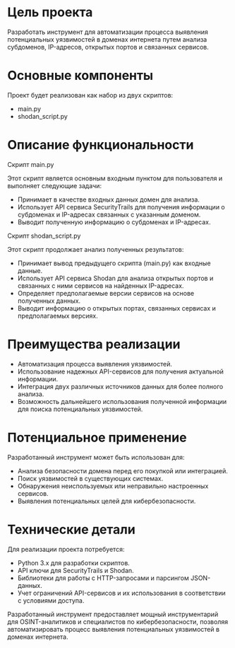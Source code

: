 # Цель проекта

Разработать инструмент для автоматизации процесса выявления потенциальных уязвимостей в доменах интернета путем анализа субдоменов, IP-адресов, открытых портов и связанных сервисов.

# Основные компоненты

Проект будет реализован как набор из двух скриптов:

- main.py
- shodan_script.py

# Описание функциональности

Скрипт main.py

Этот скрипт является основным входным пунктом для пользователя и выполняет следующие задачи:

- Принимает в качестве входных данных домен для анализа.
- Использует API сервиса SecurityTrails для получения информации о субдоменах и IP-адресах связанных с указанным доменом.
- Выводит полученную информацию о субдоменах и IP-адресах.

Скрипт shodan_script.py

Этот скрипт продолжает анализ полученных результатов:

- Принимает вывод предыдущего скрипта (main.py) как входные данные.
- Использует API сервиса Shodan для анализа открытых портов и связанных с ними сервисов на найденных IP-адресах.
- Определяет предполагаемые версии сервисов на основе полученных данных.
- Выводит информацию о открытых портах, связанных сервисах и предполагаемых версиях.


# Преимущества реализации

- Автоматизация процесса выявления уязвимостей.
- Использование надежных API-сервисов для получения актуальной информации.
- Интеграция двух различных источников данных для более полного анализа.
- Возможность дальнейшего использования полученной информации для поиска потенциальных уязвимостей.


# Потенциальное применение

Разработанный инструмент может быть использован для:

- Анализа безопасности домена перед его покупкой или интеграцией.
- Поиск уязвимостей в существующих системах.
- Обнаружения неиспользуемых или неправильно настроенных сервисов.
- Выявления потенциальных целей для кибербезопасности.

# Технические детали
Для реализации проекта потребуется:

- Python 3.x для разработки скриптов.
- API ключи для SecurityTrails и Shodan.
- Библиотеки для работы с HTTP-запросами и парсингом JSON-данных.
- Учет ограничений API-сервисов и их использования в соответствии с условиями доступа.

Разработанный инструмент предоставляет мощный инструментарий для OSINT-аналитиков и специалистов по кибербезопасности, позволяя автоматизировать процесс выявления потенциальных уязвимостей в доменах интернета.
